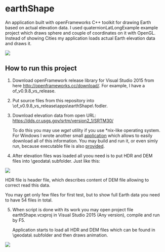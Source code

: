 # earthShape
An application built with openFrameworks C++ toolkit for drawing Earth based on actual elevation data. I used quaternionLatLongExample example project which draws sphere and couple of coordinates on it with OpenGL. Instead of showing Cities my application loads actual Earth elevation data and draws it.

![](https://optiklab.github.io/blog/img/earthShapeResult.jpg)

How to run this project
-----------------------

1. Download openFramework release library for Visual Studio 2015 from here http://openframeworks.cc/download/. For example, I have a of_v0.9.8_vs_release.

2. Put source files from this repository into \of_v0.9.8_vs_release\apps\earthShape\ fodler.

3. Download elevation data from open URL: https://dds.cr.usgs.gov/srtm/version2_1/SRTM30/

   To do this you may use *wget* utility if you use *nix-like operating system. For Windows I wrote another small [application](https://github.com/optiklab/DirCopierApp) which allows to easily download all of this information. You may build and run it, or even simly run, because executable file is also [provided](https://github.com/optiklab/DirCopierApp/tree/master/DirCopierApp/bin/Release).

4. After elevation files was loaded all yoou need is to put HDR and DEM files into \geodata\ subfolder. Just like this:

![](https://optiklab.github.io/blog/img/earthShape.JPG)

   HDR file is header file, which describes content of DEM file allowing to correct read this data.

   You may get only few files for first test, but to show full Earth data you need to have 54 files in total.

5. When script is done with its work you may open project file earthShape.vcxproj in Visual Studio 2015 (Any version), compile and run by F5.

   Application starts to load all HDR and DEM files which can be found in \geodata\ subfolder and then draws animation.
   
![](https://optiklab.github.io/blog/img/earthShape1.jpg)
